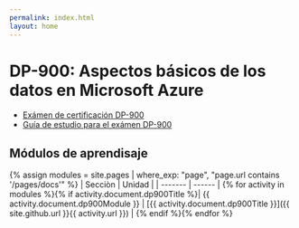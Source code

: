 ```yaml
---
permalink: index.html
layout: home
---
```


# DP-900: Aspectos básicos de los datos en Microsoft Azure

* [Exámen de certificación DP-900](https://learn.microsoft.com/es-es/certifications/exams/dp-900/)
* [Guía de estudio para el exámen DP-900](https://learn.microsoft.com/es-es/certifications/resources/study-guides/dp-900)

## Módulos de aprendisaje

{% assign modules = site.pages | where_exp: "page", "page.url contains '/pages/docs'" %}
| Secciòn | Unidad |
| ------- | ------ |
{% for activity in modules %}{% if activity.document.dp900Title %}| {{ activity.document.dp900Module }} | [{{ activity.document.dp900Title }}]({{ site.github.url }}{{ activity.url }}) |
{% endif %}{% endfor %}
